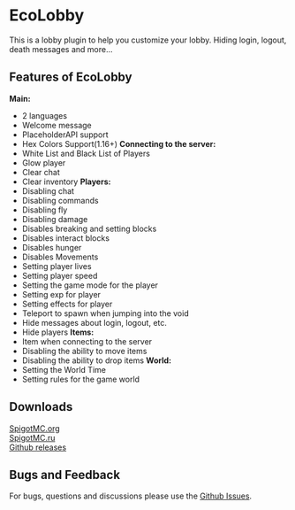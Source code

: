 # EcoLobby
This is a lobby plugin to help you customize your lobby. Hiding login, logout, death messages and more...
## Features of EcoLobby
**Main:**
 - 2 languages
 - Welcome message
 - PlaceholderAPI support
 - Hex Colors Support(1.16+)
**Connecting to the server:**
 - White List and Black List of Players
 - Glow player
 - Clear chat
 - Clear inventory
**Players:**
 - Disabling chat
 - Disabling commands
 - Disabling fly
 - Disabling damage
 - Disables breaking and setting blocks
 - Disables interact blocks
 - Disables hunger
 - Disables Movements
 - Setting player lives
 - Setting player speed
 - Setting the game mode for the player
 - Setting exp for player
 - Setting effects for player
 - Teleport to spawn when jumping into the void
 - Hide messages about login, logout, etc.
 - Hide players
**Items:**
 - Item when connecting to the server
 - Disabling the ability to move items
 - Disabling the ability to drop items
**World:**
 - Setting the World Time
 - Setting rules for the game world
## Downloads
[SpigotMC.org](https://www.spigotmc.org/resources/ecolobby-for-lobby-plugin.101547/) \
[SpigotMC.ru](https://spigotmc.ru/resources/ecolobby-plagina-dlja-lobbi.998/) \
[Github releases](https://github.com/Baraban4ik/EcoLobby/releases)
## Bugs and Feedback
For bugs, questions and discussions please use the [Github Issues](https://github.com/Baraban4ik/EcoLobby/issues).